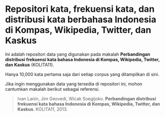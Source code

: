# Repositori kata, frekuensi kata, dan distribusi kata berbahasa Indonesia di Kompas, Wikipedia, Twitter, dan Kaskus

Ini adalah repositori data yang digunakan pada makalah **Perbandingan distribusi frekuensi kata bahasa Indonesia di Kompas, Wikipedia, Twitter, dan Kaskus** (KOLITA11).

Hanya 10,000 kata pertama saja dari setiap corpus yang ditampilkan di sini.

Jika ingin menggunakan data yang tersedia di repositori ini, mohon cantumkan makalah berikut sebagai referensi.

> Ivan Lanin, Jim Geovedi, Wicak Soegijoko. **Perbandingan distribusi frekuensi kata bahasa Indonesia di Kompas, Wikipedia, Twitter, dan Kaskus**. KOLITA11, 2013.


